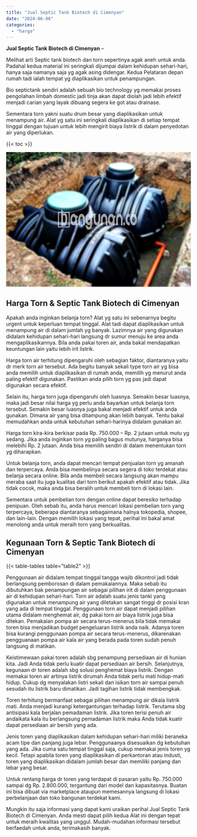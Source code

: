 ```yaml
---
title: "Jual Septic Tank Biotech di Cimenyan"
date: "2024-06-06"
categories: 
  - "harga"
---
```


**Jual Septic Tank Biotech di Cimenyan** –

Melihat arti Septic tank biotech dan torn sepertinya agak aneh untuk anda. Padahal kedua material ini seringkali dijumpai dalam kehidupan sehari-hari, hanya saja namanya saja yg agak asing didengar. Kedua Pelataran depan rumah tadi ialah tempat yg diaplikasikan untuk penampungan.

Bio septictank sendiri adalah sebuah bio technology yg memakai proses pengolahan limbah domestic jadi tinja akan dapat diolah jadi lebih efektif menjadi carian yang layak dibuang segera ke got atau drainase.

Sementara torn yakni suatu drum besar yang diaplikasikan untuk menampung air. Alat yg satu ini seringkali diaplikasikan di setiap tempat tinggal dengan tujuan untuk lebih mengirit biaya listrik di dalam penyedotan air yang diperlukan.

{{< toc >}}

![Jual Septic Tank Biotech di Cimenyan](/images/jual-bio-septictank-22.png)

## Harga Torn & Septic Tank Biotech di Cimenyan

Apakah anda inginkan belanja torn? Alat yg satu ini sebenarnya begitu urgent untuk keperluan tempat tinggal. Alat tadi dapat diaplikasikan untuk menampung air di dalam jumlah yg banyak. Lazimnya air yang digunakan didalam kehidupan sehari-hari langsung dr sumur menuju ke area anda mengaplikasikannya. Bila anda pakai toren air, anda bakal mendapatkan keuntungan lain yaitu lebih irit listrik.

Harga torn air terhitung dipengaruhi oleh sebagian faktor, diantaranya yaitu dr merk torn air tersebut. Ada begitu banyak sekali type torn air yg bisa anda memilih untuk diaplikasikan di rumah anda, memilih yg menurut anda paling efektif digunakan. Pastikan anda pilih torn yg pas jadi dapat digunakan secara efektif.

Selain itu, harga torn juga dipengaruhi oleh luasnya. Semakin besar luasnya, maka jadi besar nilai harga yg perlu anda bayarkan untuk belanja torn tersebut. Semakin besar luasnya juga bakal menjadi efektif untuk anda gunakan. Dimana air yang bisa ditampung akan lebih banyak. Tentu bakal memudahkan anda untuk kebutuhan sehari-harinya didalam gunakan air.

Harga torn kira-kira berkisar pada Rp. 750.000 – Rp. 2 jutaan untuk mutu yg sedang. Jika anda inginkan torn yg paling bagus mutunya, harganya bisa melebihi Rp. 2 jutaan. Anda bisa memilih sendiri di dalam menentukan torn yg diharapkan.

Untuk belanja torn, anda dapat mencari tempat penjualan torn yg amanah dan terpercaya. Anda bisa membelinya secara segera di toko terdekat atau belanja secara online. Bila anda membeli secara langsung akan mampu meraba saat itu juga kualitas dari torn berikut apakah efektif atau tidak. Jika tidak cocok, maka anda bisa beralih untuk membeli torn di lokasi lain.

Sementara untuk pembelian torn dengan online dapat beresiko terhadap penipuan. Oleh sebab itu, anda harus mencari lokasi pembelian torn yang terpercaya, beberapa diantaranya sebagaimana halnya tokopedia, shopee, dan lain-lain. Dengan memilih lokasi yang tepat, perihal ini bakal amat menolong anda untuk meraih torn yang berkualitas.

## Kegunaan Torn & Septic Tank Biotech di Cimenyan

{{< table-tables table="table2" >}}

Penggunaan air didalam tempat tinggal tangga wajib dikontrol jadi tidak berlangsung pemborosan di dalam pemakaiannya. Maka sebab itu dibutuhkan bak penampungan air sebagai pilihan irit di dalam penggunaan air di kehidupan sehari-hari. Torn air adalah suatu jenis tanki yang digunakan untuk menampung air yang diletakan sangat tinggi dr posisi kran yang ada di tempat tinggal. Penggunaan torn air dapat menjadi pilihan utama didalam menghemat air, dg pakai torn air biaya listrik juga bisa ditekan. Pemakaian pompa air secara terus-menerus bila tidak memakai toren bisa menjadikan budget pengeluaran listrik anda naik. Adanya toren bisa kurangi penggunaan pompa air secara terus-menerus, dikarenakan pengguanaan pompa air kala air yang berada pada toren sudah penuh langsung di matikan.

Keistimewaan pakai toren adalah sbg penampung persediaan air di hunian kita. Jadi Anda tidak perlu kuatir dapat persediaan air bersih. Selanjutnya, kegunaan dr toren adalah sbg solusi penghemat biaya listrik. Dengan memakai toren air artinya listrik dirumah Anda tidak perlu mati hidup-mati hidup. Cukup dg menyalakan listri sekali dan isikan torn air sampai penuh sesudah itu listrik baru dimatikan. Jadi tagihan listrik tidak membengkak.

Toren terhitung bermanfaat sebagai pilihan menampung air dikala listrik mati. Anda menjadi kurangi ketergantungan terhadap listrik. Terutama sbg antisipasi kala berjalan pemadaman listrik. Jika toren terisi penuh air andaikata kala itu berlangsung pemadaman listrik maka Anda tidak kuatir dapat persediaan air bersih yang ada.

Jenis toren yang diaplikasikan dalam kehidupan sehari-hari miliki beraneka acam tipe dan panjang juga lebar. Penggunaanya disesuaikan dg kebutuhan yang ada. Jika cuma satu tempat tinggal saja, cukup memakai jenis toren yg kecil. Tetapi apabila toren yang diaplikasikan di perkantoran atau industi, toren yang diaplikasikan didalam jumlah besar dan memiliki panjang dan lebar yang besar.

Untuk rentang harga dr toren yang terdapat di pasaran yaitu Rp. 750.000 sampai dg Rp. 2.800.000, tergantung dari model dan kapasitasnya. Buatan ini bisa dibuat via marketplace ataupun memesannya langsung di lokasi perbelanjaan dan toko bangunan terdekat kami.

Mungkin itu saja informasi yang dapat kami uraikan perihal Jual Septic Tank Biotech di Cimenyan. Anda mesti dapat pilih kedua Alat ini dengan tepat untuk meraih kwalitas yang unggul. Mudah-mudahan informasi tersebut berfaedah untuk anda, terimakasih banyak.
